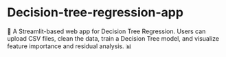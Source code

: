 # Decision-tree-regression-app
🚀 A Streamlit-based web app for Decision Tree Regression. Users can upload CSV files, clean the data, train a Decision Tree model, and visualize feature importance and residual analysis. 📊

